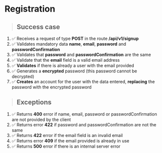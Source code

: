 # Registration

> ## Success case

1. ✅ Receives a request of type **POST** in the route **/api/v1/signup**
2. ✅ Validates mandatory data **name**, **email**, **password** and **passwordConfirmation**
3. ✅ Validates that **password** and **passwordConfirmation** are the same
4. ✅ Validate that the **email** field is a valid email address
5. ✅ **Validates** if there is already a user with the email provided
6. ✅ Generates a **encrypted** password (this password cannot be decrypted)
7. ✅ **Creates** an account for the user with the data entered, **replacing** the password with the encrypted password

> ## Exceptions

1. ✅ Returns **400** error if name, email, password or passwordConfirmation are not provided by the client
2. ✅ Returns error **422** if password and passwordConfirmation are not the same
3. ✅ Returns **422** error if the email field is an invalid email
4. ✅ Returns error **409** if the email provided is already in use
5. ✅ Returns **500** error if there is an internal server error